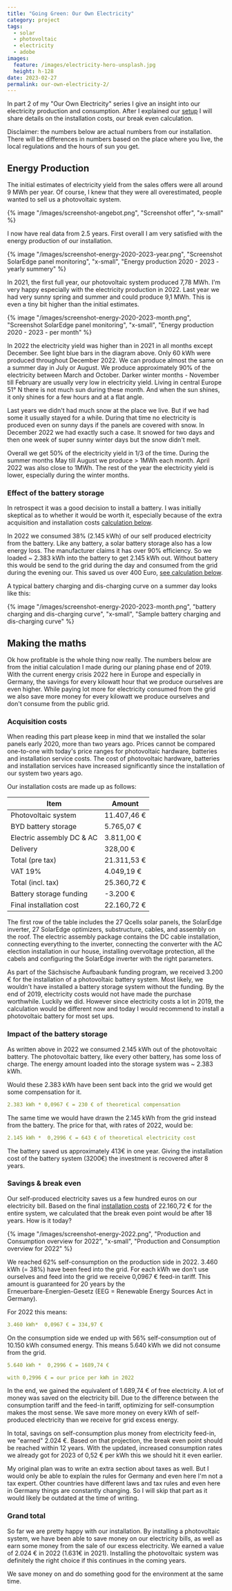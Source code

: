 ```yaml
---
title: "Going Green: Our Own Electricity"
category: project
tags:
  - solar
  - photovoltaic
  - electricity
  - adobe
images:
  feature: /images/electricity-hero-unsplash.jpg
  height: h-128
date: 2023-02-27
permalink: our-own-electricity-2/
---
```

In part 2 of my "Our Own Electricity" series I give an insight into our electricity production and consumption. After I explained our [setup](/our-own-electricity-1/) I will share details on the installation costs, our break even calculation.

Disclaimer: the numbers below are actual numbers from our installation. There will be differences in numbers based on the place where you live, the local regulations and the hours of sun you get.

## Energy Production

The initial estimates of electricity yield from the sales offers were all around 9 MWh per year. Of course, I knew that they were all overestimated, people wanted to sell us a photovoltaic system.

{% image "/images/screenshot-angebot.png", "Screenshot offer", "x-small" %}

I now have real data from 2.5 years. First overall I am very satisfied with the energy production of our installation.

{% image "/images/screenshot-energy-2020-2023-year.png", "Screenshot SolarEdge panel monitoring", "x-small", "Energy production 2020 - 2023 - yearly summery" %}

In 2021, the first full year, our photovoltaic system produced 7,78 MWh. I'm very happy especially with the electricity production in 2022. Last year we had very sunny spring and summer and could produce 9,1 MWh. This is even a tiny bit higher than the initial estimates.

{% image "/images/screenshot-energy-2020-2023-month.png", "Screenshot SolarEdge panel monitoring", "x-small", "Energy production 2020 - 2023 - per month" %}

In 2022 the electricity yield was higher than in 2021 in all months except December. See light blue bars in the diagram above. Only 60 kWh were produced throughout December 2022. We can produce almost the same on a summer day in July or August. We produce approximately 90% of the electricity between March and October. Darker winter months - November till February are usually very low in electricity yield. Living in central Europe 51° N there is not much sun during these month. And when the sun shines, it only shines for a few hours and at a flat angle.

Last years we didn't had much snow at the place we live. But if we had some it usually stayed for a while. During that time no electricity is produced even on sunny days if the panels are covered with snow. In December 2022 we had exactly such a case. It snowed for two days and then one week of super sunny winter days but the snow didn't melt. 

Overall we get 50% of the electricity yield in 1/3 of the time. During the summer months May till August we produce > 1MWh each month. April 2022 was also close to 1MWh. The rest of the year the electricity yield is lower, especially during the winter months.

### Effect of the battery storage

In retrospect it was a good decision to install a battery. I was initially skeptical as to whether it would be worth it, especially because of the extra acquisition and installation costs [calculation below](/our-own-electricity-2/#making-the-maths).

In 2022 we consumed 38% (2.145 kWh) of our self produced electricity from the battery.  Like any battery, a solar battery storage also has a low energy loss. The manufacturer claims it has over 90% efficiency. So we loaded ~ 2.383 kWh into the battery to get 2.145 kWh out. Without battery this would be send to the grid during the day and consumed from the grid during the evening our. This saved us over 400 Euro, [see calculation below](/our-own-electricity-2/#making-the-maths).

A typical battery charging and dis-charging curve on a summer day looks like this:

{% image "/images/screenshot-energy-2020-2023-month.png", "battery charging and dis-charging curve", "x-small", "Sample battery charging and dis-charging curve" %}

## Making the maths

Ok how profitable is the whole thing now really. The numbers below are from the initial calculation I made during our planing phase end of 2019. With the current energy crisis 2022 here in Europe and especially in Germany, the savings for every kilowatt hour that we produce ourselves are even higher. While paying lot more for electricity consumed from the grid we also save more money for every kilowatt we produce ourselves and don't consume from the public grid.

### Acquisition costs

When reading this part please keep in mind that we installed the solar panels early 2020, more than two years ago. Prices cannot be compared one-to-one with today's price ranges for photovoltaic hardware, batteries and installation service costs. The cost of photovoltaic hardware, batteries and installation services have increased significantly since the installation of our system two years ago.

Our installation costs are made up as follows:

| Item                      | Amount      |
| ------------------------- | ----------- |
| Photovoltaic system       | 11.407,46 € |
| BYD battery storage       | 5.765,07 €  |
| Electric assembly DC & AC | 3.811,00 €  |
| Delivery                  | 328,00 €    |
| Total (pre tax)           | 21.311,53 € |
| VAT 19%                   | 4.049,19 €  |
| Total (incl. tax)         | 25.360,72 € |
| Battery storage funding   | \-3.200 €   |
| Final installation cost   | 22.160,72 € |

The first row of the table includes the 27 Qcells solar panels, the SolarEdge inverter, 27 SolarEdge optimizers, substructure, cables, and assembly on the roof. The electric assembly package contains the DC cable installation, connecting everything to the inverter, connecting the converter with the AC election installation in our house, installing overvoltage protection, all the cabels and configuring the SolarEdge inverter with the right parameters.

As part of the Sächsische Aufbaubank funding program, we received 3.200 € for the installation of a photovoltaic battery system. Most likely, we wouldn't have installed a battery storage system without the funding. By the end of 2019, electricity costs would not have made the purchase worthwhile. Luckily we did. However since electricity costs a lot in 2019, the calculation would be different now and today I would recommend to install a photovoltaic battery for most set ups.

### Impact of the battery storage

As written above in 2022 we consumed 2.145 kWh out of the photovoltaic battery. The photovoltaic battery, like every other battery, has some loss of charge. The energy amount loaded into the storage system was ~ 2.383 kWh.

Would these 2.383 kWh have been sent back into the grid we would get some compensation for it.

```yaml
2.383 kWh * 0,0967 € = 230 € of theoretical compensation
```

The same time we would have drawn the 2.145 kWh from the grid instead from the battery. The price for that, with rates of 2022, would be:

```yaml
2.145 kWh *  0,2996 € = 643 € of theoretical electricity cost
```

The battery saved us approximately 413€ in one year. Giving the installation cost of the battery system (3200€) the investment is recovered after 8 years.

### Savings & break even

Our self-produced electricity saves us a few hundred euros on our electricity bill. Based on the final [installation costs](/our-own-electricity-2/#acquisition-costs) of 22.160,72 € for the entire system, we calculated that the break even point would be after 18 years. How is it today?

{% image "/images/screenshot-energy-2022.png", "Production and Consumption overview for 2022", "x-small", "Production and Consumption overview for 2022" %}

We reached 62% self-consumption on the production side in 2022. 3.460 kWh (= 38%) have been feed into the grid. For each kWh we don't use ourselves and feed into the grid we receive 0,0967 € feed-in tariff. This amount is guaranteed for 20 years by the\
Erneuerbare-Energien-Gesetz (EEG = Renewable Energy Sources Act in Germany).

For 2022 this means:

```yaml
3.460 kWh*  0,0967 € = 334,97 €
```

On the consumption side we ended up with 56% self-consumption out of 10.150 kWh consumed energy. This means 5.640 kWh we did not consume from the grid.

```yaml
5.640 kWh *  0,2996 € = 1689,74 €

with 0,2996 € = our price per kWh in 2022
```

In the end, we gained the equivalent of 1.689,74 € of free electricity. A lot of money was saved on the electricity bill. Due to the difference between the consumption tariff and the feed-in tariff, optimizing for self-consumption makes the most sense. We save more money on every kWh of self-produced electricity than we receive for grid excess energy.

In total, savings on self-consumption plus money from electricity feed-in, we "earned" 2.024 €. Based on that projection, the break even point should be reached within 12 years. With the updated, increased consumption rates we already got for 2023 of 0,52 € per kWh this we should hit it even earlier.

My original plan was to write an extra section about taxes as well. But I would only be able to explain the rules for Germany and even here I'm not a tax expert. Other countries have different laws and tax rules and even here in Germany things are constantly changing. So I will skip that part as it would likely be outdated at the time of writing.

### Grand total

So far we are pretty happy with our installation. By installing a photovoltaic system, we have been able to save money on our electricity bills, as well as earn some money from the sale of our excess electricity. We earned a value of 2.024 € in 2022 (1.631€ in 2021). Installing the photovoltaic system was definitely the right choice if this continues in the coming years.

We save money on and do something good for the environment at the same time.

